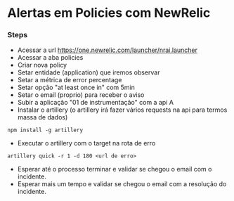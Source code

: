 # Alertas em Policies com NewRelic

### Steps
* Acessar a url https://one.newrelic.com/launcher/nrai.launcher
* Acessar a aba policies
* Criar nova policy
* Setar entidade (application) que iremos observar
* Setar a métrica de error percentage
* Setar opção "at least once in" com 5min
* Setar o email (proprio) para receber o aviso
* Subir a aplicação "01 de instrumentação" com a api A
* Instalar o artillery (o artillery irá fazer vários requests na api para termos massa de dados)
```
npm install -g artillery
```
* Executar o artillery com o target na rota de erro
```
artillery quick -r 1 -d 180 <url de erro>
```
* Esperar até o processo terminar e validar se chegou o email com o incidente.
* Esperar mais um tempo e validar se chegou o email com a resolução do incidente.

